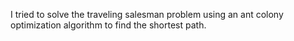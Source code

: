 I tried to solve the traveling salesman problem using an ant colony optimization algorithm to find the shortest path.